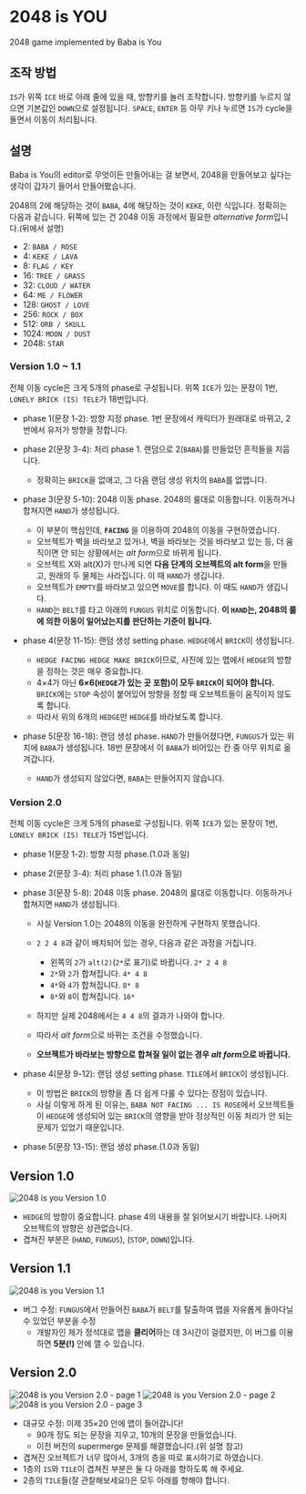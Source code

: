# 2048 is YOU
2048 game implemented by Baba is You

## 조작 방법
`IS`가 위쪽 `ICE` 바로 아래 줄에 있을 때, 방향키를 눌러 조작합니다. 방향키를 누르지 않으면 기본값인 `DOWN`으로 설정됩니다. `SPACE`, `ENTER` 등 아무 키나 누르면 `IS`가 cycle을 돌면서 이동이 처리됩니다.

## 설명
Baba is You의 editor로 무엇이든 만들어내는 걸 보면서, 2048을 만들어보고 싶다는 생각이 갑자기 들어서 만들어봤습니다.

2048의 2에 해당하는 것이 `BABA`, 4에 해당하는 것이 `KEKE`, 이런 식입니다. 정확히는 다음과 같습니다.
뒤쪽에 있는 건 2048 이동 과정에서 필요한 *alternative form*입니다.(뒤에서 설명)

- 2: `BABA / ROSE`
- 4: `KEKE / LAVA`
- 8: `FLAG / KEY`
- 16: `TREE / GRASS`
- 32: `CLOUD / WATER`
- 64: `ME / FLOWER`
- 128: `GHOST / LOVE`
- 256: `ROCK / BOX`
- 512: `ORB / SKULL`
- 1024: `MOON / DUST`
- 2048: `STAR`

### Version 1.0 ~ 1.1

전체 이동 cycle은 크게 5개의 phase로 구성됩니다. 위쪽 `ICE`가 있는 문장이 1번, `LONELY BRICK (IS) TELE`가 18번입니다.

- phase 1(문장 1-2): 방향 지정 phase. 1번 문장에서 캐릭터가 원래대로 바뀌고, 2번에서 유저가 방향을 정합니다.

- phase 2(문장 3-4): 처리 phase 1. 랜덤으로 2(`BABA`)를 만들었던 흔적들을 지웁니다.
  - 정확히는 `BRICK`을 없애고, 그 다음 랜덤 생성 위치의 `BABA`를 없앱니다.

- phase 3(문장 5-10): 2048 이동 phase. 2048의 룰대로 이동합니다. 이동하거나 합쳐지면 `HAND`가 생성됩니다.
  - 이 부분이 핵심인데, **`FACING`** 을 이용하여 2048의 이동을 구현하였습니다.
  - 오브젝트가 벽을 바라보고 있거나, 벽을 바라보는 것을 바라보고 있는 등, 더 움직이면 안 되는 상황에서는 *alt form*으로 바뀌게 됩니다.
  - 오브젝트 X와 alt(X)가 만나게 되면 **다음 단계의 오브젝트의 alt form**을 만들고, 원래의 두 물체는 사라집니다. 이 때 `HAND`가 생깁니다.
  - 오브젝트가 `EMPTY`를 바라보고 있으면 `MOVE`를 합니다. 이 때도 `HAND`가 생깁니다.
  - `HAND`는 `BELT`를 타고 아래의 `FUNGUS` 위치로 이동합니다. **이 `HAND`는, 2048의 룰에 의한 이동이 일어났는지를 판단하는 기준이 됩니다.**

- phase 4(문장 11-15): 랜덤 생성 setting phase. `HEDGE`에서 `BRICK`이 생성됩니다.
  - `HEDGE FACING HEDGE MAKE BRICK`이므로, 사진에 있는 맵에서 `HEDGE`의 방향을 정하는 것은 매우 중요합니다.
  - 4×4가 아닌 **6×6(`HEDGE`가 있는 곳 포함)이 모두 `BRICK`이 되어야 합니다.** `BRICK`에는 `STOP` 속성이 붙어있어 방향을 정할 때 오브젝트들이 움직이지 않도록 합니다.
  - 따라서 위의 6개의 `HEDGE`만 `HEDGE`를 바라보도록 합니다.

- phase 5(문장 16-18): 랜덤 생성 phase. `HAND`가 만들어졌다면, `FUNGUS`가 있는 위치에 `BABA`가 생성됩니다. 18번 문장에서 이 `BABA`가 비어있는 칸 중 아무 위치로 옮겨갑니다.
  - `HAND`가 생성되지 않았다면, `BABA`는 만들어지지 않습니다.

### Version 2.0

전체 이동 cycle은 크게 5개의 phase로 구성됩니다. 위쪽 `ICE`가 있는 문장이 1번, `LONELY BRICK (IS) TELE`가 15번입니다.

- phase 1(문장 1-2): 방향 지정 phase.(1.0과 동일)

- phase 2(문장 3-4): 처리 phase 1.(1.0과 동일)

- phase 3(문장 5-8): 2048 이동 phase. 2048의 룰대로 이동합니다. 이동하거나 합쳐지면 `HAND`가 생성됩니다.
  - 사실 Version 1.0는 2048의 이동을 완전하게 구현하지 못했습니다.
  - `2 2 4 8`과 같이 배치되어 있는 경우, 다음과 같은 과정을 거칩니다.
    - 왼쪽의 `2`가 `alt(2)`(`2*`로 표기)로 바뀝니다. `2* 2 4 8`
    - `2*`와 `2`가 합쳐집니다. `4* 4 8`
    - `4*`와 `4`가 합쳐집니다. `8* 8`
    - `8*`와 `8`이 합쳐집니다. `16*`
  - 하지만 실제 2048에서는 `4 4 8`의 결과가 나와야 합니다.

  - 따라서 *alt form*으로 바뀌는 조건을 수정했습니다.
  - **오브젝트가 바라보는 방향으로 합쳐질 일이 없는 경우 *alt form*으로 바뀝니다.**


- phase 4(문장 9-12): 랜덤 생성 setting phase. `TILE`에서 `BRICK`이 생성됩니다.
  - 이 방법은 `BRICK`의 방향을 좀 더 쉽게 다룰 수 있다는 장점이 있습니다.
  - 사실 이렇게 하게 된 이유는, `BABA NOT FACING ... IS ROSE`에서 오브젝트들이 `HEDGE`에 생성되어 있는 `BRICK`의 영향을 받아 정상적인 이동 처리가 안 되는 문제가 있었기 때문입니다.

- phase 5(문장 13-15): 랜덤 생성 phase.(1.0과 동일)

## Version 1.0
![2048 is you Version 1.0](/ver-1.0.png)
- `HEDGE`의 방향이 중요합니다. phase 4의 내용을 잘 읽어보시기 바랍니다. 나머지 오브젝트의 방향은 상관없습니다.
- 겹쳐진 부분은 (`HAND`, `FUNGUS`), (`STOP`, `DOWN`)입니다.

## Version 1.1
![2048 is you Version 1.1](/ver-1.1.png)
- 버그 수정: `FUNGUS`에서 만들어진 `BABA`가 `BELT`를 탈출하여 맵을 자유롭게 돌아다닐 수 있었던 부분을 수정
  - 개발자인 제가 정석대로 맵을 **클리어**하는 데 3시간이 걸렸지만, 이 버그를 이용하면 **5분(!)** 안에 깰 수 있습니다.

## Version 2.0
![2048 is you Version 2.0 - page 1](/ver-2.0-1.png)
![2048 is you Version 2.0 - page 2](/ver-2.0-2.png)
![2048 is you Version 2.0 - page 3](/ver-2.0-3.png)
- 대규모 수정: 이제 35×20 안에 맵이 들어갑니다!
  - 90개 정도 되는 문장을 지우고, 10개의 문장을 만들었습니다.
  - 이전 버전의 supermerge 문제를 해결했습니다.(위 설명 참고)
- 겹쳐진 오브젝트가 너무 많아서, 3개의 층을 따로 표시하기로 하였습니다.
- 1층의 `IS`와 `TILE`이 겹쳐진 부분은 둘 다 아래를 향하도록 해 주세요.
- 2층의 `TILE`들(잘 관찰해보세요!)은 모두 아래를 향해야 합니다.

